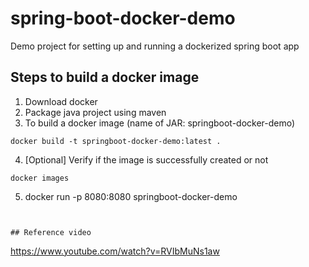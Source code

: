 # spring-boot-docker-demo
Demo project for setting up and running a dockerized spring boot app


## Steps to build a docker image
1. Download docker
2. Package java project using maven
3. To build a docker image (name of JAR: springboot-docker-demo)
```
docker build -t springboot-docker-demo:latest .
```
4. [Optional] Verify if the image is successfully created or not
```
docker images
```
5. docker run -p 8080:8080 springboot-docker-demo
```


## Reference video
```
https://www.youtube.com/watch?v=RVIbMuNs1aw
```